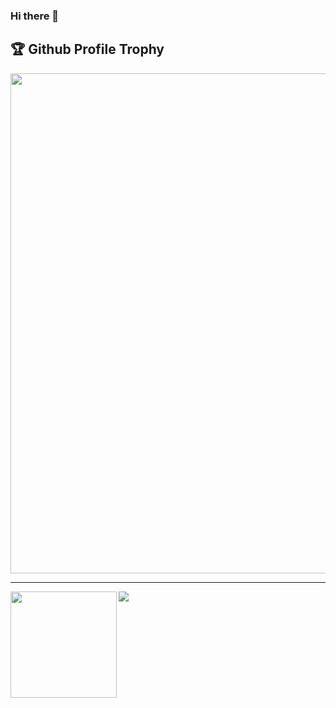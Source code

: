 ### Hi there 👋

<!--
**Tonio635/Tonio635** is a ✨ _special_ ✨ repository because its `README.md` (this file) appears on your GitHub profile.

Here are some ideas to get you started:

- 🔭 I’m currently working on ...
- 🌱 I’m currently learning ...
- 👯 I’m looking to collaborate on ...
- 🤔 I’m looking for help with ...
- 💬 Ask me about ...
- 📫 How to reach me: ...
- 😄 Pronouns: ...
- ⚡ Fun fact: ...
-->

<h2>🏆 Github Profile Trophy</h2>
<img width=800 src="https://github-profile-trophy.vercel.app/?username=Tonio635&column=8&theme=onedark&no-frame=true"/>



---

<div>
  <img height="170" align="left" src="https://github-readme-stats.vercel.app/api?username=Tonio635&show_icons=true&theme=dark&count_private=true&include_all_commits=true" />
  <img src="https://github-readme-stats.vercel.app/api/top-langs/?username=Tonio635&layout=compact&theme=dark" />
</div>
